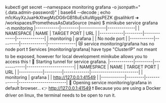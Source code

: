  kubectl get secret --namespace monitoring grafana -o jsonpath="{.data.admin-password}" | base64 --decode ; echo
m1cKuyXzJuaHkXtwgMzDG6rGB18uEsXuWgqsPEZK
@salihkrtl ➜ /workspaces/PrometheusAsDataSource (main) $ minikube service grafana -n monitoring
|------------|---------|-------------|--------------|
| NAMESPACE  |  NAME   | TARGET PORT |     URL      |
|------------|---------|-------------|--------------|
| monitoring | grafana |             | No node port |
|------------|---------|-------------|--------------|
😿  service monitoring/grafana has no node port
❗  Services [monitoring/grafana] have type "ClusterIP" not meant to be exposed, however for local development minikube allows you to access this !
🏃  Starting tunnel for service grafana.
|------------|---------|-------------|------------------------|
| NAMESPACE  |  NAME   | TARGET PORT |          URL           |
|------------|---------|-------------|------------------------|
| monitoring | grafana |             | http://127.0.0.1:41549 |
|------------|---------|-------------|------------------------|
🎉  Opening service monitoring/grafana in default browser...
👉  http://127.0.0.1:41549
❗  Because you are using a Docker driver on linux, the terminal needs to be open to run it.
